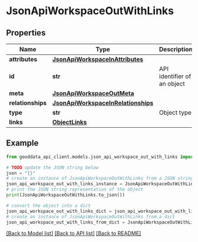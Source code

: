 # JsonApiWorkspaceOutWithLinks


## Properties

Name | Type | Description | Notes
------------ | ------------- | ------------- | -------------
**attributes** | [**JsonApiWorkspaceInAttributes**](JsonApiWorkspaceInAttributes.md) |  | [optional] 
**id** | **str** | API identifier of an object | 
**meta** | [**JsonApiWorkspaceOutMeta**](JsonApiWorkspaceOutMeta.md) |  | [optional] 
**relationships** | [**JsonApiWorkspaceInRelationships**](JsonApiWorkspaceInRelationships.md) |  | [optional] 
**type** | **str** | Object type | 
**links** | [**ObjectLinks**](ObjectLinks.md) |  | [optional] 

## Example

```python
from gooddata_api_client.models.json_api_workspace_out_with_links import JsonApiWorkspaceOutWithLinks

# TODO update the JSON string below
json = "{}"
# create an instance of JsonApiWorkspaceOutWithLinks from a JSON string
json_api_workspace_out_with_links_instance = JsonApiWorkspaceOutWithLinks.from_json(json)
# print the JSON string representation of the object
print(JsonApiWorkspaceOutWithLinks.to_json())

# convert the object into a dict
json_api_workspace_out_with_links_dict = json_api_workspace_out_with_links_instance.to_dict()
# create an instance of JsonApiWorkspaceOutWithLinks from a dict
json_api_workspace_out_with_links_from_dict = JsonApiWorkspaceOutWithLinks.from_dict(json_api_workspace_out_with_links_dict)
```
[[Back to Model list]](../README.md#documentation-for-models) [[Back to API list]](../README.md#documentation-for-api-endpoints) [[Back to README]](../README.md)


